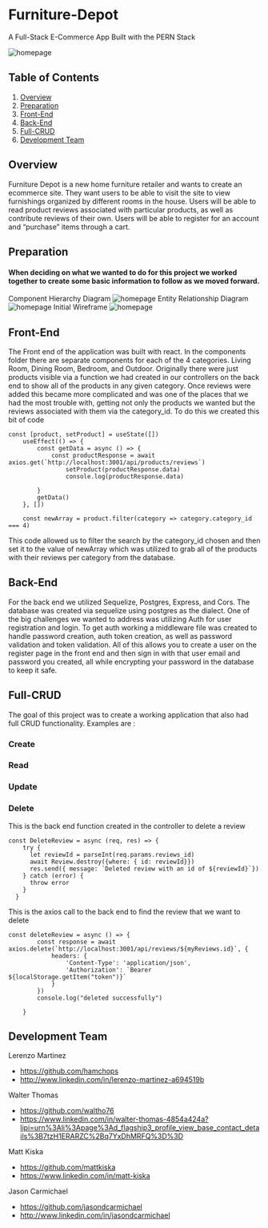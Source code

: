 # Furniture-Depot
A Full-Stack E-Commerce App Built with the PERN Stack

<img src="assets/furniture_hero.png" alt="homepage">

## Table of Contents

1. [Overview](#overview)
2. [Preparation](#preparation)
3. [Front-End](#frontend)
4. [Back-End](#backend)
5. [Full-CRUD](#fullcrud)
6. [Development Team](#developmentteam)

## Overview <a name="overview"></a>
Furniture Depot is a new home furniture retailer and wants to create an ecommerce site. They want users to be able to visit the site to view furnishings organized by different rooms in the house. Users will be able to read product reviews associated with particular products, as well as contribute reviews of their own. Users will be able to register for an account and “purchase” items through a cart.

## Preparation <a name="preparation"></a>
#### When deciding on what we wanted to do for this project we worked together to create some basic information to follow as we moved forward.

Component Hierarchy Diagram
<img src="assets/furniture_depot_CHD.png" alt="homepage">
Entity Relationship Diagram
<img src="assets/furniture_ecomm_ERD.png" alt="homepage">
Initial Wireframe
<img src="assets/landing_wireframe.png" alt="homepage">

## Front-End <a name="frontend"></a>
The Front end of the application was built with react. In the components folder there are separate components for each of the 4 categories. Living Room, Dining Room, Bedroom, and Outdoor. Originally there were just products visible via a function we had created in our controllers on the back end to show all of the products in any given category. Once reviews were added this became more complicated and was one of the places that we had the most trouble with, getting not only the products we wanted but the reviews associated with them via the category_id. To do this we created this bit of code 

```
const [product, setProduct] = useState([])
    useEffect(() => {
        const getData = async () => {
            const productResponse = await axios.get(`http://localhost:3001/api/products/reviews`)
                setProduct(productResponse.data)
                console.log(productResponse.data)
    
        }
        getData()
    }, [])
    
    const newArray = product.filter(category => category.category_id === 4)
```
This code allowed us to filter the search by the category_id chosen and then set it to the value of newArray which was utilized to grab all of the products with their reviews per category from the database.

## Back-End <a name="backend"></a>
For the back end we utilized Sequelize, Postgres, Express, and Cors. The database was created via sequelize using postgres as the dialect. 
One of the big challenges we wanted to address was utilizing Auth for user registration and login. To get auth working a middleware file was created to handle password creation, auth token creation, as well as password validation and token validation. All of this allows you to create a user on the register page in the front end and then sign in with that user email and password you created, all while encrypting your password in the database to keep it safe. 

## Full-CRUD <a name="fullcrud"></a>
The goal of this project was to create a working application that also had full CRUD functionality. Examples are :

### Create

### Read

### Update

### Delete
This is the back end function created in the controller to delete a review
```
const DeleteReview = async (req, res) => {
    try {
      let reviewId = parseInt(req.params.reviews_id)
      await Review.destroy({where: { id: reviewId}})
      res.send({ message: `Deleted review with an id of ${reviewId}`})
    } catch (error) {
      throw error
    }
  }
```
This is the axios call to the back end to find the review that we want to delete
```
const deleteReview = async () => {
        const response = await axios.delete(`http://localhost:3001/api/reviews/${myReviews.id}`, {
            headers: {
                'Content-Type': 'application/json',
                'Authorization': `Bearer ${localStorage.getItem("token")}`
            }
        })
        console.log("deleted successfully")
       
    }
```
## Development Team <a name="developmentteam"></a>

Lerenzo Martinez
  * https://github.com/hamchops
  * http://www.linkedin.com/in/lerenzo-martinez-a694519b

Walter Thomas
  * https://github.com/waltho76
  * https://www.linkedin.com/in/walter-thomas-4854a424a?lipi=urn%3Ali%3Apage%3Ad_flagship3_profile_view_base_contact_details%3B7tzH1ERARZC%2Bq7YxDhMRFQ%3D%3D

Matt Kiska
  * https://github.com/mattkiska
  * https://www.linkedin.com/in/matt-kiska

Jason Carmichael
  * https://github.com/jasondcarmichael
  * http://www.linkedin.com/in/jasondcarmichael